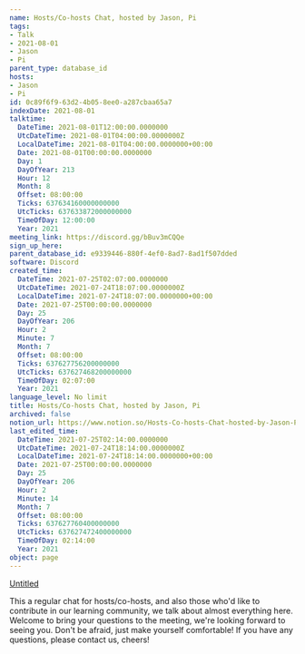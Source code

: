 ```yaml
---
name: Hosts/Co-hosts Chat, hosted by Jason, Pi
tags:
- Talk
- 2021-08-01
- Jason
- Pi
parent_type: database_id
hosts:
- Jason
- Pi
id: 0c89f6f9-63d2-4b05-8ee0-a287cbaa65a7
indexDate: 2021-08-01
talktime:
  DateTime: 2021-08-01T12:00:00.0000000
  UtcDateTime: 2021-08-01T04:00:00.0000000Z
  LocalDateTime: 2021-08-01T04:00:00.0000000+00:00
  Date: 2021-08-01T00:00:00.0000000
  Day: 1
  DayOfYear: 213
  Hour: 12
  Month: 8
  Offset: 08:00:00
  Ticks: 637634160000000000
  UtcTicks: 637633872000000000
  TimeOfDay: 12:00:00
  Year: 2021
meeting_link: https://discord.gg/bBuv3mCQQe
sign_up_here: 
parent_database_id: e9339446-880f-4ef0-8ad7-8ad1f507dded
software: Discord
created_time:
  DateTime: 2021-07-25T02:07:00.0000000
  UtcDateTime: 2021-07-24T18:07:00.0000000Z
  LocalDateTime: 2021-07-24T18:07:00.0000000+00:00
  Date: 2021-07-25T00:00:00.0000000
  Day: 25
  DayOfYear: 206
  Hour: 2
  Minute: 7
  Month: 7
  Offset: 08:00:00
  Ticks: 637627756200000000
  UtcTicks: 637627468200000000
  TimeOfDay: 02:07:00
  Year: 2021
language_level: No limit
title: Hosts/Co-hosts Chat, hosted by Jason, Pi
archived: false
notion_url: https://www.notion.so/Hosts-Co-hosts-Chat-hosted-by-Jason-Pi-0c89f6f963d24b058ee0a287cbaa65a7
last_edited_time:
  DateTime: 2021-07-25T02:14:00.0000000
  UtcDateTime: 2021-07-24T18:14:00.0000000Z
  LocalDateTime: 2021-07-24T18:14:00.0000000+00:00
  Date: 2021-07-25T00:00:00.0000000
  Day: 25
  DayOfYear: 206
  Hour: 2
  Minute: 14
  Month: 7
  Offset: 08:00:00
  Ticks: 637627760400000000
  UtcTicks: 637627472400000000
  TimeOfDay: 02:14:00
  Year: 2021
object: page
---
```




[Untitled](https://www.notion.so/cb083fc4f0b7459aa5afe1900ef25a1f)   


This a regular chat for hosts/co-hosts, and also those who'd like to contribute in our learning community, we talk about almost everything here. Welcome to bring your questions to the meeting, we're looking forward to seeing you. Don't be afraid, just make yourself comfortable!
If you have any questions, please contact us, cheers!







